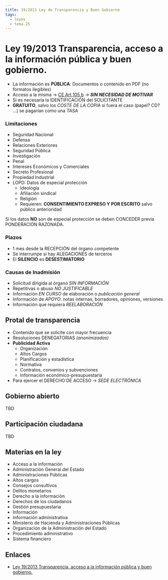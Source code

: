```yaml
---
title: 19/2013 Ley de Transparencia y Buen Gobierno
tags:
  - leyes
  - tema-25
---
```

# Ley 19/2013 Transparencia, acceso a la información pública y buen gobierno.

* La información es **PÚBLICA**: Documentos o contenido en PDF (no formatos ilegibles)
* Acceso a la misma -> [CE Art 105 b](https://www.boe.es/buscar/act.php?id=BOE-A-1978-31229&p=20240217&tn=1#a105) -> **_SIN NECESIDAD DE MOTIVAR_**
* Si es necesaria la IDENTIFICACIÓN del SOLICITANTE
* **GRATUITO**, salvo los _COSTE DE LA COPIA_ si fuera el caso (papel? CD? ...) se pagarían como una _TASA_

### Limitaciones
* Seguridad Nacional
* Defensa
* Relaciones Exteriores
* Seguridad Pública
* Investigación
* Penal
* Intereses Económicos y Comerciales
* Secreto Profesional
* Propiedad Industrial
* LOPD: Datos de especial protección
    * Ideología
    * Afiliación sindical
    * Religión
    * Requieren: **CONSENTIMIENTO EXPRESO Y POR ESCRITO** salvo público anterioridad

Si los datos **NO** son de especial protección se deben CONCEDER previa PONDERACIÓN RAZONADA.

### Plazos
* 1 mes desde la RECEPCIÓN del órgano competente
* Se interrumpe si hay ALEGACIONES de terceros
* El **SILENCIO** es **DESESTIMATORIO**

### Causas de Inadmisión
* Solicitud dirigida al órgano _SIN INFORMACIÓN_
* Repetitivas o abuso _NO JUSTIFICABLE_
* Información _EN CURSO_ de elaboración o _publicación general_
* Información de _APOYO_: notas internas, borradores, opiniones, versiones
* Información que requiera _REELABORACIÓN_

## Protal de transparencia
* Contenido que se solicite con mayor frecuencia
* Resoluciones DENEGATORIAS _(anonimizadas)_
* **Publicidad Activa**
    * Organización
    * Altos Cargos
    * Planificación y estadística
    * Normativa
    * Contratos, convenios y subvenciones
    * Información económico-presupuestaria
* Para ejercer el DERECHO DE ACCESO -> _SEDE ELECTRÓNICA_
## Gobierno abierto
TBD

## Participación ciudadana
TBD

## Materias en la ley
* Acceso a la información
* Administración General del Estado
* Administraciones Públicas
* Altos cargos
* Consejos consultivos
* Delitos monetarios
* Derecho a la información
* Derechos de los ciudadanos
* Gestión presupuestaria
* Información
* Información administrativa
* Ministerio de Hacienda y Administraciones Públicas
* Organización de la Administración del Estado
* Procedimiento administrativo
* Sistema financiero

## Enlaces
* [Ley 19/2013 Transparencia, acceso a la información pública y buen gobierno.](https://www.boe.es/buscar/act.php?id=BOE-A-2013-12887)
